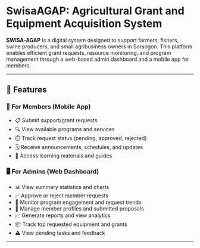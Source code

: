 # SwisaAGAP: Agricultural Grant and Equipment Acquisition System 

**SWISA-AGAP** is a digital system designed to support farmers, fishers, swine producers, and small agribusiness owners in Sorsogon. This platform enables efficient grant requests, resource monitoring, and program management through a web-based admin dashboard and a mobile app for members.

---  
 
## 📌 Features 
  
### 👤 For Members (Mobile App)  
- 📋 Submit support/grant requests
- 🔍 View available programs and services
- ⏱️ Track request status (pending, approved, rejected)
- 🗓️ Receive announcements, schedules, and updates
- 📁 Access learning materials and guides

### 🖥️ For Admins (Web Dashboard)
- 📊 View summary statistics and charts
- ✅ Approve or reject member requests
- 🔄 Monitor program engagement and request trends
- 📂 Manage member profiles and submitted proposals
- 📈 Generate reports and view analytics
- 📦 Track top requested equipment and grants
- ⚠️ View pending tasks and feedback

---
